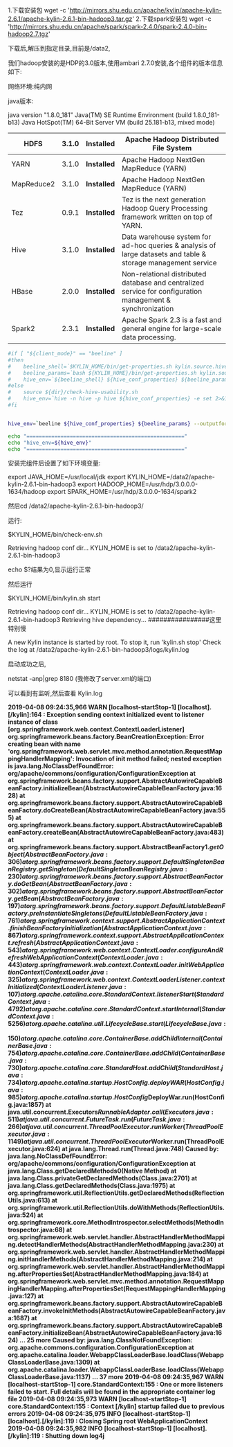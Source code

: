1.下载安装包
wget -c 'http://mirrors.shu.edu.cn/apache/kylin/apache-kylin-2.6.1/apache-kylin-2.6.1-bin-hadoop3.tar.gz'
2.下载spark安装包
wget -c 'http://mirrors.shu.edu.cn/apache/spark/spark-2.4.0/spark-2.4.0-bin-hadoop2.7.tgz'

下载后,解压到指定目录,目前是/data2,

我们hadoop安装的是HDP的3.0版本,使用ambari 2.7.0安装,各个组件的版本信息如下:

网络环境:纯内网

java版本:

java version "1.8.0_181"
Java(TM) SE Runtime Environment (build 1.8.0_181-b13)
Java HotSpot(TM) 64-Bit Server VM (build 25.181-b13, mixed mode)



| HDFS       | 3.1.0 | **Installed** | Apache Hadoop Distributed File System                        |
| ---------- | ----- | ------------- | ------------------------------------------------------------ |
| YARN       | 3.1.0 | **Installed** | Apache Hadoop NextGen MapReduce (YARN)                       |
| MapReduce2 | 3.1.0 | **Installed** | Apache Hadoop NextGen MapReduce (YARN)                       |
| Tez        | 0.9.1 | **Installed** | Tez is the next generation Hadoop Query Processing framework written on top of YARN. |
| Hive       | 3.1.0 | **Installed** | Data warehouse system for ad-hoc queries & analysis of large datasets and table & storage management service |
| HBase      | 2.0.0 | **Installed** | Non-relational distributed database and centralized service for configuration management & synchronization |
| Spark2     | 2.3.1 | **Installed** | Apache Spark 2.3 is a fast and general engine for large-scale data processing. |





```bash
#if [ "${client_mode}" == "beeline" ]
#then
#    beeline_shell=`$KYLIN_HOME/bin/get-properties.sh kylin.source.hive.beeline-shell`
#    beeline_params=`bash ${KYLIN_HOME}/bin/get-properties.sh kylin.source.hive.beeline-params`
#    hive_env=`${beeline_shell} ${hive_conf_properties} ${beeline_params} --outputformat=dsv -e "set;" 2>&1 | grep --text 'env:CLASSPATH' `
#else
#    source ${dir}/check-hive-usability.sh
#    hive_env=`hive -n hive -p hive ${hive_conf_properties} -e set 2>&1 | grep 'env:CLASSPATH'`
#fi


hive_env=`beeline ${hive_conf_properties} ${beeline_params} --outputformat=dsv -e "set;" 2>&1 | grep --text 'env:CLASSPATH' `

echo "==================================================="
echo "hive_env=${hive_env}"
echo "==================================================="

```











安装完组件后设置了如下环境变量:

export JAVA_HOME=/usr/local/jdk
export KYLIN_HOME=/data2/apache-kylin-2.6.1-bin-hadoop3
export HADOOP_HOME=/usr/hdp/3.0.0.0-1634/hadoop
export SPARK_HOME=/usr/hdp/3.0.0.0-1634/spark2



然后cd /data2/apache-kylin-2.6.1-bin-hadoop3/

运行:

$KYLIN_HOME/bin/check-env.sh

Retrieving hadoop conf dir...
KYLIN_HOME is set to /data2/apache-kylin-2.6.1-bin-hadoop3

echo $?结果为0,显示运行正常

然后运行

 $KYLIN_HOME/bin/kylin.sh start



Retrieving hadoop conf dir...
KYLIN_HOME is set to /data2/apache-kylin-2.6.1-bin-hadoop3
Retrieving hive dependency... ################这里特别慢



A new Kylin instance is started by root. To stop it, run 'kylin.sh stop'
Check the log at /data2/apache-kylin-2.6.1-bin-hadoop3/logs/kylin.log

启动成功之后,

netstat -anp|grep 8180 (我修改了server.xml的端口)

可以看到有监听,然后查看 Kylin.log



**2019-04-08 09:24:35,966 WARN  [localhost-startStop-1] [localhost].[/kylin]:164 : Exception sending context initialized event to listener instance of class [org.springframework.web.context.ContextLoaderListener]
org.springframework.beans.factory.BeanCreationException: Error creating bean with name 'org.springframework.web.servlet.mvc.method.annotation.RequestMappingHandlerMapping': Invocation of init method failed; nested exception is java.lang.NoClassDefFoundError: org/apache/commons/configuration/ConfigurationException
        at org.springframework.beans.factory.support.AbstractAutowireCapableBeanFactory.initializeBean(AbstractAutowireCapableBeanFactory.java:1628)
        at org.springframework.beans.factory.support.AbstractAutowireCapableBeanFactory.doCreateBean(AbstractAutowireCapableBeanFactory.java:555)
        at org.springframework.beans.factory.support.AbstractAutowireCapableBeanFactory.createBean(AbstractAutowireCapableBeanFactory.java:483)
        at org.springframework.beans.factory.support.AbstractBeanFactory$1.getObject(AbstractBeanFactory.java:306)
        at org.springframework.beans.factory.support.DefaultSingletonBeanRegistry.getSingleton(DefaultSingletonBeanRegistry.java:230)
        at org.springframework.beans.factory.support.AbstractBeanFactory.doGetBean(AbstractBeanFactory.java:302)
        at org.springframework.beans.factory.support.AbstractBeanFactory.getBean(AbstractBeanFactory.java:197)
        at org.springframework.beans.factory.support.DefaultListableBeanFactory.preInstantiateSingletons(DefaultListableBeanFactory.java:761)
        at org.springframework.context.support.AbstractApplicationContext.finishBeanFactoryInitialization(AbstractApplicationContext.java:867)
        at org.springframework.context.support.AbstractApplicationContext.refresh(AbstractApplicationContext.java:543)
        at org.springframework.web.context.ContextLoader.configureAndRefreshWebApplicationContext(ContextLoader.java:443)
        at org.springframework.web.context.ContextLoader.initWebApplicationContext(ContextLoader.java:325)
        at org.springframework.web.context.ContextLoaderListener.contextInitialized(ContextLoaderListener.java:107)
        at org.apache.catalina.core.StandardContext.listenerStart(StandardContext.java:4792)
        at org.apache.catalina.core.StandardContext.startInternal(StandardContext.java:5256)
        at org.apache.catalina.util.LifecycleBase.start(LifecycleBase.java:150)
        at org.apache.catalina.core.ContainerBase.addChildInternal(ContainerBase.java:754)
        at org.apache.catalina.core.ContainerBase.addChild(ContainerBase.java:730)
        at org.apache.catalina.core.StandardHost.addChild(StandardHost.java:734)
        at org.apache.catalina.startup.HostConfig.deployWAR(HostConfig.java:985)
        at org.apache.catalina.startup.HostConfig$DeployWar.run(HostConfig.java:1857)
        at java.util.concurrent.Executors$RunnableAdapter.call(Executors.java:511)
        at java.util.concurrent.FutureTask.run(FutureTask.java:266)
        at java.util.concurrent.ThreadPoolExecutor.runWorker(ThreadPoolExecutor.java:1149)
        at java.util.concurrent.ThreadPoolExecutor$Worker.run(ThreadPoolExecutor.java:624)
        at java.lang.Thread.run(Thread.java:748)
Caused by: java.lang.NoClassDefFoundError: org/apache/commons/configuration/ConfigurationException
        at java.lang.Class.getDeclaredMethods0(Native Method)
        at java.lang.Class.privateGetDeclaredMethods(Class.java:2701)
        at java.lang.Class.getDeclaredMethods(Class.java:1975)
        at org.springframework.util.ReflectionUtils.getDeclaredMethods(ReflectionUtils.java:613)
        at org.springframework.util.ReflectionUtils.doWithMethods(ReflectionUtils.java:524)
        at org.springframework.core.MethodIntrospector.selectMethods(MethodIntrospector.java:68)
        at org.springframework.web.servlet.handler.AbstractHandlerMethodMapping.detectHandlerMethods(AbstractHandlerMethodMapping.java:230)
        at org.springframework.web.servlet.handler.AbstractHandlerMethodMapping.initHandlerMethods(AbstractHandlerMethodMapping.java:214)
        at org.springframework.web.servlet.handler.AbstractHandlerMethodMapping.afterPropertiesSet(AbstractHandlerMethodMapping.java:184)
        at org.springframework.web.servlet.mvc.method.annotation.RequestMappingHandlerMapping.afterPropertiesSet(RequestMappingHandlerMapping.java:127)
        at org.springframework.beans.factory.support.AbstractAutowireCapableBeanFactory.invokeInitMethods(AbstractAutowireCapableBeanFactory.java:1687)
        at org.springframework.beans.factory.support.AbstractAutowireCapableBeanFactory.initializeBean(AbstractAutowireCapableBeanFactory.java:1624)
        ... 25 more
Caused by: java.lang.ClassNotFoundException: org.apache.commons.configuration.ConfigurationException
        at org.apache.catalina.loader.WebappClassLoaderBase.loadClass(WebappClassLoaderBase.java:1309)
        at org.apache.catalina.loader.WebappClassLoaderBase.loadClass(WebappClassLoaderBase.java:1137)
        ... 37 more
2019-04-08 09:24:35,967 WARN  [localhost-startStop-1] core.StandardContext:155 : One or more listeners failed to start. Full details will be found in the appropriate container log file
2019-04-08 09:24:35,973 WARN  [localhost-startStop-1] core.StandardContext:155 : Context [/kylin] startup failed due to previous errors
2019-04-08 09:24:35,975 INFO  [localhost-startStop-1] [localhost].[/kylin]:119 : Closing Spring root WebApplicationContext
2019-04-08 09:24:35,982 INFO  [localhost-startStop-1] [localhost].[/kylin]:119 : Shutting down log4j**





